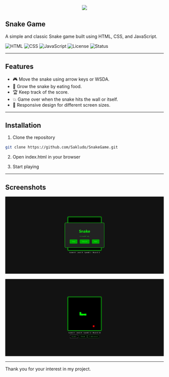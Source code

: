 <p align="center"><img src ="assets/icon.ico" width="200px"></p>

## Snake Game

A simple and classic Snake game built using HTML, CSS, and JavaScript.

![HTML](https://img.shields.io/badge/HTML-E34F26?style=for-the-badge&logo=html5&logoColor=white)
![CSS](https://img.shields.io/badge/CSS-1572B6?style=for-the-badge&logo=css3&logoColor=white)
![JavaScript](https://img.shields.io/badge/JavaScript-F7DF1E?style=for-the-badge&logo=javascript&logoColor=black)
![License](https://img.shields.io/badge/license-MIT-green)
![Status](https://img.shields.io/badge/status-finished-red)

---

## Features

- 🎮 Move the snake using arrow keys or WSDA.
- 🍎 Grow the snake by eating food.
- 🏆 Keep track of the score.
- 💥 Game over when the snake hits the wall or itself.
- 📱 Responsive design for different screen sizes.

---

## Installation

1. Clone the repository

```bash
git clone https://github.com/Sakludo/SnakeGame.git
```

2. Open index.html in your browser

3. Start playing

---

## Screenshots

<p align="center"><img src ="assets/screenshots/main.jpg" width="1000px"></p>
<p align="center"><img src ="assets/screenshots/game.jpg" width="1000px"></p>

---

Thank you for your interest in my project.
